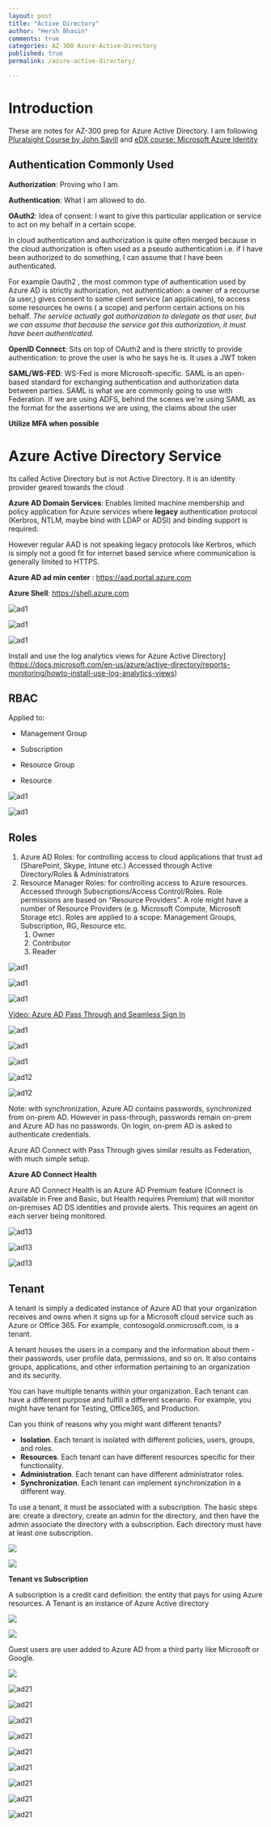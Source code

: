 ```yaml
---
layout: post
title: "Active Directory"
author: "Hersh Bhasin"
comments: true
categories: AZ-300 Azure-Active-Directory
published: true
permalink: /azure-active-directory/

---
```


# Introduction

These are notes for AZ-300 prep for Azure Active Directory.  I am following [Pluralsight Course by John Savill](https://app.pluralsight.com/library/courses/microsoft-azure-managing-active-directory/table-of-contents) and  [eDX course: Microsoft Azure Identity](https://courses.edx.org/courses/course-v1:Microsoft+AZURE204x+1T2019a/course/)

## Authentication Commonly Used 

**Authorization**: Proving who I am.

**Authentication**: What I am allowed to do.

**OAuth2**:  Idea of consent: I want to give this particular application or service to act on my behalf in a certain scope.

In cloud authentication and authorization is quite often merged because in the cloud authorization is often used as a pseudo authentication i.e. if I have been authorized to do something, I can assume that I have  been authenticated. 

For example Oauth2 , the most common type of authentication used by Azure AD is strictly authorization, not authentication: a owner of a recourse (a user,)  gives consent to some client service (an application), to access some resources he owns ( a scope) and perform certain actions on his behalf.  *The service actually got authorization to delegate as that user, but we can assume that because the service got this authorization, it must have been authenticated.*

**OpenID Connect**: Sits on top of OAuth2 and is there strictly to provide authentication: to prove the user is who he says he is. It uses a JWT token

**SAML/WS-FED**: WS-Fed is more Microsoft-specific. SAML is an open-based standard for exchanging authentication and authorization data between parties. SAML is what we are commonly going to use with Federation. If we are using ADFS, behind the scenes we're using SAML as the format for the assertions we are using, the claims about the user

**Utilize MFA when possible**

#  Azure Active Directory Service

Its called Active Directory but is not Active Directory. It is an identity provider geared towards the cloud

**Azure AD Domain Services**: Enables limited machine membership and policy application for Azure services where **legacy** authentication protocol (Kerbros, NTLM, maybe bind with LDAP or ADSI) and binding support is required.

However regular AAD is not speaking legacy protocols like Kerbros, which is simply not a good fit for internet based service where communication is generally limited to HTTPS.

 **Azure AD ad min center** : https://aad.portal.azure.com

**Azure Shell**:  https://shell.azure.com

![ad1](..\assets\ad1.PNG)



![ad1](..\assets\ad2.PNG)



![ad1](..\assets\ad30.PNG)

Install and use the log analytics views for Azure Active Directory](https://docs.microsoft.com/en-us/azure/active-directory/reports-monitoring/howto-install-use-log-analytics-views)

## RBAC

Applied to:

* Management Group

* Subscription

* Resource Group

* Resource

![ad1](..\assets\ad3.PNG)

![ad1](..\assets\ad4.PNG)

## Roles

1. Azure AD Roles: for controlling access to  cloud applications that trust ad (SharePoint, Skype, Intune etc.) Accessed through Active Directory/Roles & Administrators
2. Resource Manager Roles:  for controlling access to Azure resources. Accessed through Subscriptions/Access Control/Roles. Role permissions are based on "Resource Providers". A role might have a number of Resource Providers (e.g. Microsoft Compute, Microsoft Storage etc). Roles are applied to a scope:  Management Groups, Subscription, RG, Resource etc.
   1. Owner
   2. Contributor
   3. Reader

![ad1](..\assets\ad7.PNG)

![ad1](..\assets\ad5.PNG)

![ad1](..\assets\ad6.PNG)

[Video: Azure AD Pass Through and Seamless Sign In](https://courses.edx.org/courses/course-v1:Microsoft+AZURE204x+1T2019a/courseware/e670c9a7-9dd2-fc53-cfbd-cba717cbb879/90ffbe48-7302-f5b1-2748-0a1b4382f6fa/3?activate_block_id=block-v1%3AMicrosoft%2BAZURE204x%2B1T2019a%2Btype%40vertical%2Bblock%40993020da-5aea-8d23-3367-9dd510b8d124)

![ad1](..\assets\ad8.PNG)

![ad1](..\assets\ad9.PNG)

![ad1](..\assets\ad10.PNG)

![ad12](..\assets\ad12.PNG)

![ad12](..\assets\ad13.PNG)

Note: with synchronization,  Azure AD contains passwords, synchronized from on-prem AD. However in pass-through, passwords remain on-prem and Azure AD has no passwords. On login,  on-prem AD is asked to authenticate credentials.

Azure AD Connect with Pass Through gives similar results as Federation, with much simple setup.

**Azure AD Connect Health** 

Azure AD Connect Health is an Azure AD Premium feature (Connect is available in Free and Basic, but Health requires Premium) that will monitor on-premises AD DS identities and provide alerts. This requires an agent on each server being monitored.

![ad13](..\assets\ad13a.PNG)

![ad13](..\assets\ad14.PNG)

![ad13](..\assets\ad15.PNG)

## Tenant

A tenant is simply a dedicated instance of Azure AD that your organization receives and owns when it signs up for a Microsoft cloud service such as Azure or Office 365. For example, contosogold.onmicrosoft.com, is a tenant.

A tenant houses the users in a company and the information about them - their passwords, user profile data, permissions, and so on. It also contains groups, applications, and other information pertaining to an organization and its security.

You can have multiple tenants within your organization. Each tenant can have a different purpose and fulfill a different scenario. For example, you might have tenant for Testing, Office365, and Production.

Can you think of reasons why you might want different tenants?

- **Isolation**. Each tenant is isolated with different policies, users, groups, and roles.
- **Resources**. Each tenant can have different resources specific for their functionality.
- **Administration**. Each tenant can have different administrator roles.
- **Synchronization**. Each tenant can implement synchronization in a different way.

To use a tenant, it must be associated with a subscription. The basic steps are: create a directory, create an admin for the directory, and then have the admin associate the directory with a subscription. Each directory must have at least one subscription.

![](..\assets\ad16.PNG)

![](..\assets\ad17.PNG)

**Tenant vs Subscription**

A subscription is a credit card definition: the entity that pays for using Azure resources. A Tenant is an instance of Azure Active directory

![](..\assets\ad18.PNG)

![](..\assets\ad19.PNG)

Guest users are user added to Azure AD from a third party like Microsoft or Google.

![](..\_posts\ad20.PNG)



![ad21](..\assets\ad21.PNG)

![ad21](..\assets\ad22.PNG)

![ad21](..\assets\ad23.PNG)

![ad21](..\assets\ad24.PNG)

![ad21](..\assets\ad25.PNG)

![ad21](..\assets\ad26.PNG)

![ad21](..\assets\ad27.PNG)

![ad21](..\assets\ad28.PNG)

![ad21](..\assets\ad29.PNG)